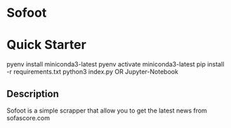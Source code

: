 # Sofoot

# Quick Starter
pyenv install miniconda3-latest
pyenv activate miniconda3-latest
pip install -r requirements.txt
python3 index.py OR Jupyter-Notebook

## Description

Sofoot is a simple scrapper that allow you to get the latest news from sofascore.com